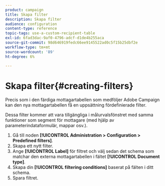 ```yaml
---
product: campaign
title: Skapa filter
description: Skapa filter
audience: configuration
content-type: reference
topic-tags: use-a-custom-recipient-table
exl-id: 6fad3dac-9af0-4796-adcf-d1de4b255aca
source-git-commit: 98d646919fedc66ee9145522ad0c5f15b25dbf2e
workflow-type: tm+mt
source-wordcount: '89'
ht-degree: 6%

---
```


# Skapa filter{#creating-filters}

Precis som i den färdiga mottagartabellen som medföljer Adobe Campaign kan den nya mottagartabellen få en uppsättning fördefinierade filter.

Dessa filter kommer att vara tillgängliga i målurvalsfönstret med samma funktioner som segment för mottagare (med hjälp av parameterindataformulär, mappar osv.).

1. Gå till noden **[!UICONTROL Administration > Configuration > Predefined filters]**.
1. Skapa ett nytt filter.
1. Ange **[!UICONTROL Label]** för filtret och välj sedan det schema som matchar den externa mottagartabellen i fältet **[!UICONTROL Document type]**.
1. Skapa din **[!UICONTROL filtering conditions]** baserat på fälten i ditt schema.
1. Spara filtret.
